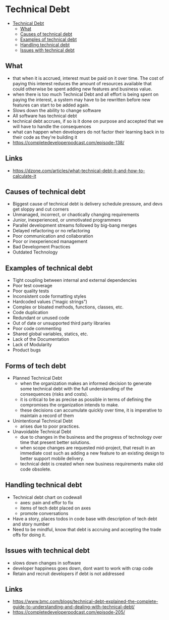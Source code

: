 # Technical Debt


- [Technical Debt](#technical-debt)
	- [What](#what)
	- [Causes of technical debt](#causes-of-technical-debt)
	- [Examples of technical debt](#examples-of-technical-debt)
	- [Handling technical debt](#handling-technical-debt)
	- [Issues with technical debt](#issues-with-technical-debt)

## What

- that when it is accrued, interest must be paid on it over time. The cost of paying this interest reduces the amount of resources available that could otherwise be spent adding new features and business value.
- when there is too much Technical Debt and all effort is being spent on paying the interest, a system may have to be rewritten before new features can start to be added again.
- Slows down the ability to change software
- All software has technical debt
- technical debt accrues, if so is it done on purpose and accepted that we will have to handle the consequences
- what can happen when developers do not factor their learning back in to their code as they're building it
- https://completedeveloperpodcast.com/episode-138/

## Links

- https://dzone.com/articles/what-technical-debt-it-and-how-to-calculate-it

## Causes of technical debt

- Biggest cause of technical debt is delivery schedule pressure, and devs get sloppy and cut corners
- Unmanaged, incorrect, or chaotically changing requirements
- Junior, inexperienced, or unmotivated programmers
- Parallel development streams followed by big-bang merges
- Delayed refactoring or no refactoring
- Poor communication and collaboration
- Poor or inexperienced management
- Bad Development Practices
- Outdated Technology

## Examples of technical debt

- Tight coupling between internal and external dependencies
- Poor test coverage
- Poor quality tests
- Inconsistent code formatting styles
- Hardcoded values (“magic strings”)
- Complex or bloated methods, functions, classes, etc.
- Code duplication
- Redundant or unused code
- Out of date or unsupported third party libraries
- Poor code commenting
- Shared global variables, statics, etc.
- Lack of the Documentation
- Lack of Modularity
- Product bugs

## Forms of tech debt

- Planned Technical Debt
	- when the organization makes an informed decision to generate some technical debt with the full understanding of the consequences (risks and costs).
	- it is critical to be as precise as possible in terms of defining the compromises the organization intends to make.
	- these decisions can accumulate quickly over time, it is imperative to maintain a record of them
- Unintentional Technical Debt
	- arises due to poor practices.
- Unavoidable Technical Debt
	- due to changes in the business and the progress of technology over time that present better solutions.
	- when scope changes are requested mid-project, that result in an immediate cost such as adding a new feature to an existing design to better support mobile delivery.
	- technical debt is created when new business requirements make old code obsolete.

## Handling technical debt

- Technical debt chart on codewall
  - axes: pain and effor to fix
  - items of tech debt placed on axes
  - promote conversations
- Have a story, places todos in code base with description of tech debt and story number
- Need to be mindful, know that debt is accruing and accepting the trade offs for doing it.

## Issues with technical debt

- slows down changes in software
- developer happiness goes down, dont want to work with crap code
- Retain and recruit developers if debt is not addressed

## Links

- https://www.bmc.com/blogs/technical-debt-explained-the-complete-guide-to-understanding-and-dealing-with-technical-debt/
- https://completedeveloperpodcast.com/episode-205/
